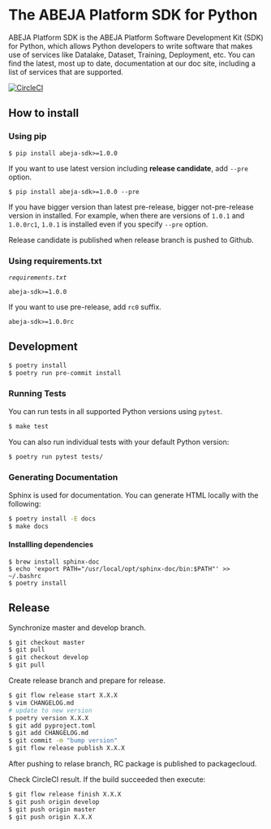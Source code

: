 # The ABEJA Platform SDK for Python

ABEJA Platform SDK is the ABEJA Platform Software Development Kit (SDK) for Python, which allows Python developers to write software that makes use of services like Datalake, Dataset, Training, Deployment, etc. You can find the latest, most up to date, documentation at our doc site, including a list of services that are supported.

[![CircleCI](https://circleci.com/gh/abeja-inc/abeja-platform-sdk.svg?style=svg)](https://circleci.com/gh/abeja-inc/abeja-platform-sdk)

## How to install

### Using pip

```
$ pip install abeja-sdk>=1.0.0
```

If you want to use latest version including **release candidate**, add `--pre` option.

```
$ pip install abeja-sdk>=1.0.0 --pre
```

If you have bigger version than latest pre-release, bigger not-pre-release version in installed.
For example, when there are versions of `1.0.1` and `1.0.0rc1`, `1.0.1` is installed even if you specify `--pre` option.

Release candidate is published when release branch is pushed to Github.

### Using requirements.txt

_`requirements.txt`_

```
abeja-sdk>=1.0.0
```

If you want to use pre-release, add `rc0` suffix.

```
abeja-sdk>=1.0.0rc
```

## Development

```bash
$ poetry install
$ poetry run pre-commit install
```

### Running Tests

You can run tests in all supported Python versions using `pytest`.

```bash
$ make test
```

You can also run individual tests with your default Python version:

```bash
$ poetry run pytest tests/
```

### Generating Documentation

Sphinx is used for documentation. You can generate HTML locally with the following:

```bash
$ poetry install -E docs
$ make docs
```

#### Installling dependencies

```
$ brew install sphinx-doc
$ echo 'export PATH="/usr/local/opt/sphinx-doc/bin:$PATH"' >> ~/.bashrc
$ poetry install
```

## Release

Synchronize master and develop branch.

```bash
$ git checkout master
$ git pull
$ git checkout develop
$ git pull
```

Create release branch and prepare for release.

```bash
$ git flow release start X.X.X
$ vim CHANGELOG.md
# update to new version
$ poetry version X.X.X
$ git add pyproject.toml
$ git add CHANGELOG.md
$ git commit -m "bump version"
$ git flow release publish X.X.X
```

After pushing to relase branch, RC package is published to packagecloud.

Check CircleCI result.
If the build succeeded then execute:

```bash
$ git flow release finish X.X.X
$ git push origin develop
$ git push origin master
$ git push origin X.X.X
```

